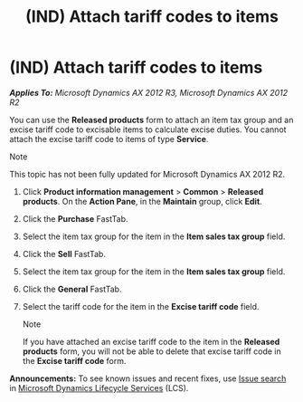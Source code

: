 ﻿---
title: (IND) Attach tariff codes to items
TOCTitle: (IND) Attach tariff codes to items
ms:assetid: fe5526e7-b724-49e4-8abc-fcb00fe67bf3
ms:mtpsurl: https://technet.microsoft.com/en-us/library/JJ710977(v=AX.60)
ms:contentKeyID: 49386390
ms.date: 04/18/2014
mtps_version: v=AX.60
---

# (IND) Attach tariff codes to items 


_**Applies To:** Microsoft Dynamics AX 2012 R3, Microsoft Dynamics AX 2012 R2_

You can use the **Released products** form to attach an item tax group and an excise tariff code to excisable items to calculate excise duties. You cannot attach the excise tariff code to items of type **Service**.


> [!NOTE]
> <P>This topic has not been fully updated for Microsoft Dynamics AX 2012 R2.</P>



1.  Click **Product information management** \> **Common** \> **Released products**. On the **Action Pane**, in the **Maintain** group, click **Edit**.

2.  Click the **Purchase** FastTab.

3.  Select the item tax group for the item in the **Item sales tax group** field.

4.  Click the **Sell** FastTab.

5.  Select the item tax group for the item in the **Item sales tax group** field.

6.  Click the **General** FastTab.

7.  Select the tariff code for the item in the **Excise tariff code** field.
    

    > [!NOTE]
    > <P>If you have attached an excise tariff code to the item in the <STRONG>Released products</STRONG> form, you will not be able to delete that excise tariff code in the <STRONG>Excise tariff code</STRONG> form.</P>


  
**Announcements:** To see known issues and recent fixes, use [Issue search](http://go.microsoft.com/fwlink/?linkid=389258) in [Microsoft Dynamics Lifecycle Services](http://go.microsoft.com/fwlink/?linkid=306505) (LCS).

